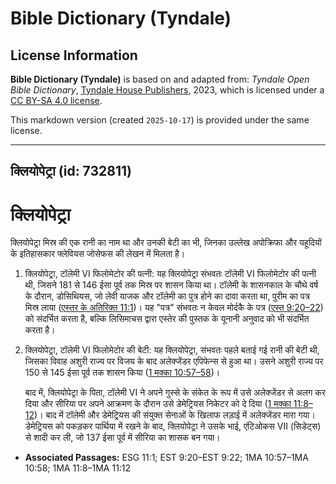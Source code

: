 # Bible Dictionary (Tyndale)

## License Information

**Bible Dictionary (Tyndale)** is based on and adapted from: _Tyndale Open Bible Dictionary_, [Tyndale House Publishers](https://tyndaleopenresources.com/), 2023, which is licensed under a [CC BY-SA 4.0 license](https://creativecommons.org/licenses/by-sa/4.0/legalcode.en).

This markdown version (created `2025-10-17`) is provided under the same license.



--------------------------------

## क्लियोपेट्रा (id: 732811)

क्लियोपेट्रा
============

क्लियोपेट्रा मिस्र की एक रानी का नाम था और उनकी बेटी का भी, जिनका उल्लेख अपोक्रिफा और यहूदियों के इतिहासकार फ्लेवियस जोसेफस की लेखन में मिलता है। 

1. क्लियोपेट्रा, टॉलेमी VI फिलोमेटोर की पत्नी: यह क्लियोपेट्रा संभवतः टॉलेमी VI फिलोमेटोर की पत्नी थी, जिसने 181 से 146 ईसा पूर्व तक मिस्र पर शासन किया था। टॉलेमी के शासनकाल के चौथे वर्ष के दौरान, डोसिथियस, जो लेवी याजक और टॉलेमी का पुत्र होने का दावा करता था, पुरीम का पत्र मिस्र लाया ([एस्तर के अतिरिक्त 11:1](https://ref.ly/EsthGr11:1))। यह "पत्र" संभवतः न केवल मोर्दकै के पत्र ([एस्त 9:20–22](https://ref.ly/Esth9:20-Esth9:22)) को संदर्भित करता है, बल्कि लिसिमाचस द्वारा एस्तेर की पुस्तक के यूनानी अनुवाद को भी संदर्भित करता है।
2. क्लियोपेट्रा, टॉलेमी VI फिलोमेटोर की बेटी: यह क्लियोपेट्रा, संभवतः पहले बताई गई रानी की बेटी थी, जिसका विवाह अशुरी राज्य पर विजय के बाद अलेक्जेंडर एपिफेन्स से हुआ था। उसने अशुरी राज्य पर 150 से 145 ईसा पूर्व तक शासन किया ([1 मक्का 10:57–58](https://ref.ly/1Macc10:57-1Macc10:58))।

    बाद में, क्लियोपेट्रा के पिता, टॉलेमी VI ने अपने गुस्से के संकेत के रूप में उसे अलेक्जेंडर से अलग कर दिया और सीरिया पर अपने आक्रमण के दौरान उसे डेमेट्रियस निकेटर को दे दिया ([1 मक्का 11:8–12](https://ref.ly/1Macc11:8-1Macc11:12))। बाद में टॉलेमी और डेमेट्रियस की संयुक्त सेनाओं के खिलाफ लड़ाई में अलेक्जेंडर मारा गया। डेमेट्रियस को पकड़कर पार्थिया में रखने के बाद, क्लियोपेट्रा ने उसके भाई, एंटिओकस VII (सिडेट्स) से शादी कर ली, जो 137 ईसा पूर्व में सीरिया का शासक बन गया।

* **Associated Passages:** ESG 11:1; EST 9:20–EST 9:22; 1MA 10:57–1MA 10:58; 1MA 11:8–1MA 11:12


